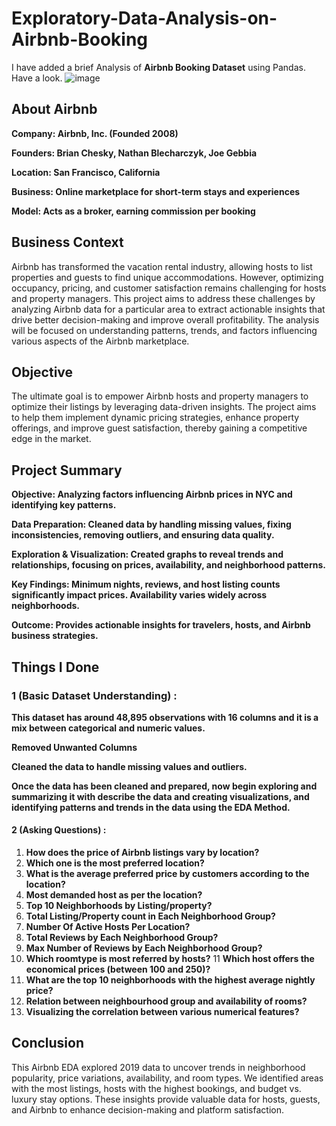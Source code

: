 # Exploratory-Data-Analysis-on-Airbnb-Booking

I have added a brief Analysis of **Airbnb Booking Dataset** using Pandas.
Have a look.
![image](https://github.com/RishikaB-05/Exploratory-Data-Analysis-on-Airbnb-Dataset-/assets/157221360/105b9ec7-a8e4-4a8e-b74c-29051d890164)




## About Airbnb 
**Company: Airbnb, Inc. (Founded 2008)**

**Founders: Brian Chesky, Nathan Blecharczyk, Joe Gebbia**

**Location: San Francisco, California**

**Business: Online marketplace for short-term stays and experiences**

**Model: Acts as a broker, earning commission per booking**




## Business Context 
Airbnb has transformed the vacation rental industry, allowing hosts to list properties and guests to find unique accommodations. However, optimizing occupancy, pricing, and customer satisfaction remains challenging for hosts and property managers. This project aims to address these challenges by analyzing Airbnb data for a particular area to extract actionable insights that drive better decision-making and improve overall profitability. The analysis will be focused on understanding patterns, trends, and factors influencing various aspects of the Airbnb marketplace.




## Objective 
The ultimate goal is to empower Airbnb hosts and property managers to optimize their listings by leveraging data-driven insights. The project aims to help them implement dynamic pricing strategies, enhance property offerings, and improve guest satisfaction, thereby gaining a competitive edge in the market.




## Project Summary 
**Objective: Analyzing factors influencing Airbnb prices in NYC and identifying key patterns.**

**Data Preparation: Cleaned data by handling missing values, fixing inconsistencies, removing outliers, and ensuring data quality.**

**Exploration & Visualization: Created graphs to reveal trends and relationships, focusing on prices, availability, and neighborhood patterns.**

**Key Findings: Minimum nights, reviews, and host listing counts significantly impact prices. Availability varies widely across neighborhoods.**

**Outcome: Provides actionable insights for travelers, hosts, and Airbnb business strategies.**




## Things I Done 

 ### 1 (Basic Dataset Understanding) :

**This dataset has around 48,895 observations with 16 columns and it is a mix between categorical and numeric values.**

**Removed Unwanted Columns**

**Cleaned the data to handle missing values and outliers.**

**Once the data has been cleaned and prepared, now begin exploring and summarizing it with describe the data and creating visualizations, and identifying patterns and trends in the data
 using the EDA Method.**

 
#### 2 (Asking Questions) :
1. **How does the price of Airbnb listings vary by location?**
2. **Which one is the most preferred location?**
3. **What is the average preferred price by customers according to the location?**
4. **Most demanded host as per the location?**
5. **Top 10 Neighborhoods by Listing/property?**
6. **Total Listing/Property count in Each Neighborhood Group?**
7. **Number Of Active Hosts Per Location?**
8. **Total Reviews by Each Neighborhood Group?**
9. **Max Number of Reviews by Each Neighborhood Group?**
10. **Which roomtype is most referred by hosts?**
11 **Which host offers the economical prices (between 100 and 250)?**
12. **What are the top 10 neighborhoods with the highest average nightly price?**
13. **Relation between neighbourhood group and availability of rooms?**
14. **Visualizing the correlation between various numerical features?**




## Conclusion 
This Airbnb EDA explored 2019 data to uncover trends in neighborhood popularity, price variations, availability, and room types. We identified areas with the most listings, hosts with the highest bookings, and budget vs. luxury stay options. These insights provide valuable data for hosts, guests, and Airbnb to enhance decision-making and platform satisfaction.









